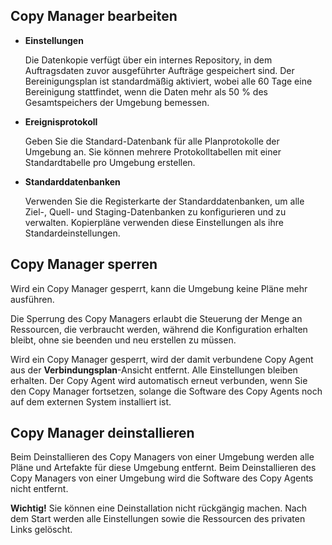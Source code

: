 Copy Manager bearbeiten
-----------------------

-   **Einstellungen**

    Die Datenkopie verfügt über ein internes Repository, in dem Auftragsdaten zuvor ausgeführter Aufträge gespeichert sind. Der Bereinigungsplan ist standardmäßig aktiviert, wobei alle 60 Tage eine Bereinigung stattfindet, wenn die Daten mehr als 50 % des Gesamtspeichers der Umgebung bemessen.

-   **Ereignisprotokoll**

    Geben Sie die Standard-Datenbank für alle Planprotokolle der Umgebung an. Sie können mehrere Protokolltabellen mit einer Standardtabelle pro Umgebung erstellen.

-   **Standarddatenbanken**

    Verwenden Sie die Registerkarte der Standarddatenbanken, um alle Ziel-, Quell- und Staging-Datenbanken zu konfigurieren und zu verwalten. Kopierpläne verwenden diese Einstellungen als ihre Standardeinstellungen.

Copy Manager sperren
--------------------

Wird ein Copy Manager gesperrt, kann die Umgebung keine Pläne mehr ausführen.

Die Sperrung des Copy Managers erlaubt die Steuerung der Menge an Ressourcen, die verbraucht werden, während die Konfiguration erhalten bleibt, ohne sie beenden und neu erstellen zu müssen.

Wird ein Copy Manager gesperrt, wird der damit verbundene Copy Agent aus der **Verbindungsplan**-Ansicht entfernt. Alle Einstellungen bleiben erhalten. Der Copy Agent wird automatisch erneut verbunden, wenn Sie den Copy Manager fortsetzen, solange die Software des Copy Agents noch auf dem externen System installiert ist.

Copy Manager deinstallieren
---------------------------

Beim Deinstallieren des Copy Managers von einer Umgebung werden alle Pläne und Artefakte für diese Umgebung entfernt. Beim Deinstallieren des Copy Managers von einer Umgebung wird die Software des Copy Agents nicht entfernt.

**Wichtig!** Sie können eine Deinstallation nicht rückgängig machen. Nach dem Start werden alle Einstellungen sowie die Ressourcen des privaten Links gelöscht.
